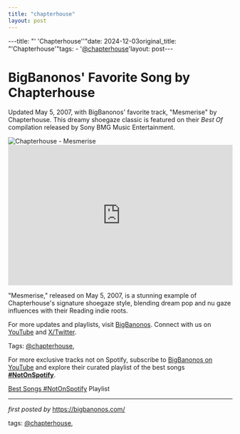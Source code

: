 ```yaml
---
title: "chapterhouse"
layout: post
---
```

---title: "' 'Chapterhouse''"date: 2024-12-03original_title: "'Chapterhouse'"tags:  - '[@chapterhouse](/tags/chapterhouse/)'layout: post---<!-- Post Title --><h1 >BigBanonos' Favorite Song by Chapterhouse</h1> <!-- Introductory Text --><p >Updated May 5, 2007, with BigBanonos' favorite track, "Mesmerise" by Chapterhouse. This dreamy shoegaze classic is featured on their *Best Of* compilation released by Sony BMG Music Entertainment.</p> <!-- Featured Image --><div > <img src="https://fastly-s3.allmusic.com/artist/mn0000165294/400/X-TI6NUuxUV1EMVCGOVhVgSijaXJlYnq0St31qpAJWo=.jpg" alt="Chapterhouse - Mesmerise" /></div> <!-- YouTube Video Embed --><div > <iframe width="100%" height="315" src="https://www.youtube.com/embed/Ecm0BVOt62A" title="Chapterhouse - Mesmerise (Video)" frameborder="0" allow="accelerometer; autoplay; clipboard-write; encrypted-media; gyroscope; picture-in-picture; web-share" referrerpolicy="strict-origin-when-cross-origin" allowfullscreen></iframe></div> <!-- Song Information --><div > <p>"Mesmerise," released on May 5, 2007, is a stunning example of Chapterhouse's signature shoegaze style, blending dream pop and nu gaze influences with their Reading indie roots.</p></div> <!-- Footer Links --><div > <p>For more updates and playlists, visit <a href="https://bigbanonos.com/" target="_blank">BigBanonos</a>. Connect with us on <a href="https://www.youtube.com/[@BigBanonos](/tags/BigBanonos/)" target="_blank">YouTube</a> and <a href="https://x.com/bigbanonos" target="_blank">X/Twitter</a>.</p></div> <!-- Tags --><p >Tags: [@chapterhouse](/tags/chapterhouse/),</p><!--Subscribe and Playlist Links--><div>    <p>For more exclusive tracks not on Spotify, subscribe to <a href="https://www.youtube.com/[@BigBanonos](/tags/BigBanonos/)" target="_blank">BigBanonos on YouTube</a> and explore their curated playlist of the best songs <strong>[#NotOnSpotify](/tags/NotOnSpotify/)</strong>.</p>    <p><a href="https://www.youtube.com/playlist?list=PLtuNtuTatqI0kFahUCbtbfenC_ET5O_tr" target="_blank">Best Songs [#NotOnSpotify](/tags/NotOnSpotify/) Playlist<br /></a></p></div><hr /><p><em>first posted by</em> <a href="https://bigbanonos.com/" rel="noopener" target="_new">https://bigbanonos.com/</a></p><p>tags: [@chapterhouse](/tags/chapterhouse/),</p>